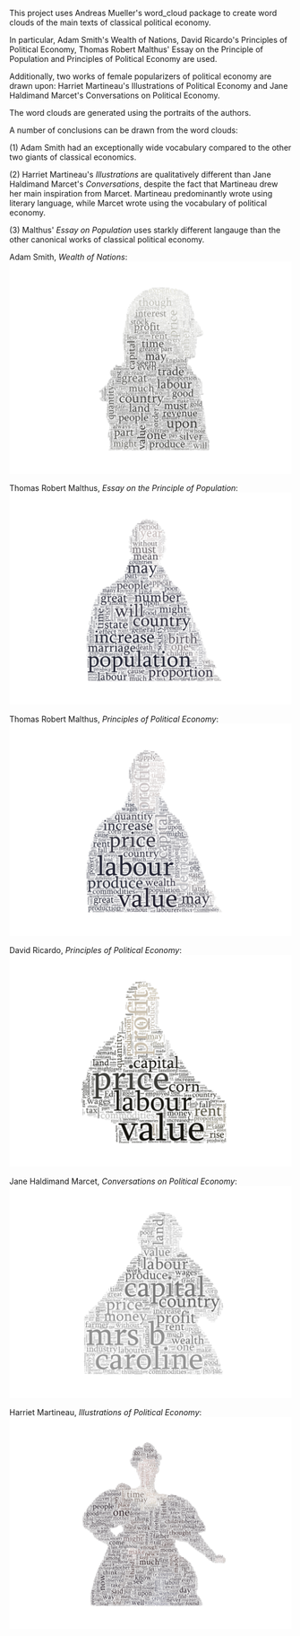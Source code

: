 This project uses Andreas Mueller's word_cloud package to create word clouds of the main texts of classical political economy.

In particular, Adam Smith's Wealth of Nations, David Ricardo's Principles of Political Economy, Thomas Robert Malthus' Essay on the Principle of Population and Principles of Political Economy are used.

Additionally, two works of female popularizers of political economy are drawn upon: Harriet Martineau's Illustrations of Political Economy and Jane Haldimand Marcet's Conversations on Political Economy.

The word clouds are generated using the portraits of the authors.

A number of conclusions can be drawn from the word clouds:

(1) Adam Smith had an exceptionally wide vocabulary compared to the other two giants of classical economics.

(2) Harriet Martineau's _Illustrations_ are qualitatively different than Jane Haldimand Marcet's _Conversations_, despite the fact that Martineau drew her main inspiration from Marcet. Martineau predominantly wrote using literary language, while Marcet wrote using the vocabulary of political economy.

(3) Malthus' _Essay on Population_ uses starkly different langauge than the other canonical works of classical political economy.

Adam Smith, _Wealth of Nations_:
![alt_text](https://raw.githubusercontent.com/chrissimmerman/Political-Economy-Word-Clouds/main/smithCloud.png?raw=true)

Thomas Robert Malthus, _Essay on the Principle of Population_:
![alt text](https://raw.githubusercontent.com/chrissimmerman/Political-Economy-Word-Clouds/main/malthusCloud.png?raw=true)

Thomas Robert Malthus, _Principles of Political Economy_:
![alt text](https://raw.githubusercontent.com/chrissimmerman/Political-Economy-Word-Clouds/main/malthusCloud2.png?raw=true)

David Ricardo, _Principles of Political Economy_:
![alt_text](https://raw.githubusercontent.com/chrissimmerman/Political-Economy-Word-Clouds/main/ricardoCloud.png?raw=true)

Jane Haldimand Marcet, _Conversations on Political Economy_:
![alt_text](https://raw.githubusercontent.com/chrissimmerman/Political-Economy-Word-Clouds/main/marcetCloudFixed.png)

Harriet Martineau, _Illustrations of Political Economy_:
![alt_text](https://github.com/chrissimmerman/Political-Economy-Word-Clouds/blob/main/martineauCloud.png?raw=true)
